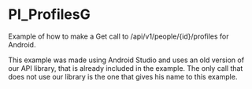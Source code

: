 PI_ProfilesG
===================

Example of how to make a Get call to /api/v1/people/{id}/profiles for Android.

This example was made using Android Studio and uses an old version of our API library, that is already included in the example. The only call that does not use our library is the one that gives his name to this example.




